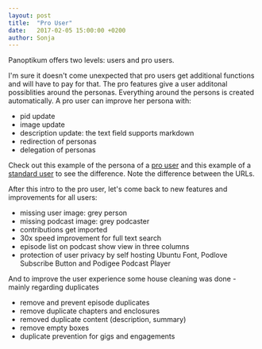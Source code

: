 ```yaml
---
layout: post
title:  "Pro User"
date:   2017-02-05 15:00:00 +0200
author: Sonja
---
```


Panoptikum offers two levels: users and pro users.

I'm sure it doesn't come unexpected that pro users get additional functions and will have to pay for that. The pro features give a user additonal possiblities around the personas. Everything around    the persons is created automatically. A pro user can improve her persona with:
* pid update
* image update
* description update: the text field supports markdown
* redirection of personas
* delegation of personas

Check out this example of the persona of a [pro user](https://panoptikum.social/informatom) and this example of a [standard user](https://panoptikum.social/c2608c42-0e3b-554d-b4c0-5b716610e71f) to see the difference. Note the difference between the URLs.

After this intro to the pro user, let's come back to new features and improvements for all users:
* missing user image: grey person
* missing podcast image: grey podcaster
* contributions get imported
* 30x speed improvement for full text search
* episode list on podcast show view in three columns
* protection of user privacy by self hosting Ubuntu Font, Podlove Subscribe Button and Podigee Podcast Player

And to improve the user experience some house cleaning was done - mainly regarding duplicates
* remove and prevent episode duplicates
* remove duplicate chapters and enclosures
* removed duplicate content (description, summary)
* remove empty boxes
* duplicate prevention for gigs and engagements
